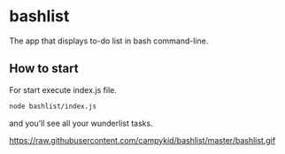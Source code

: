 # bashlist
The app that displays to-do list in bash command-line.

## How to start
For start execute index.js file.
```bash
node bashlist/index.js
```
and you'll see all your wunderlist tasks.

https://raw.githubusercontent.com/campykid/bashlist/master/bashlist.gif

